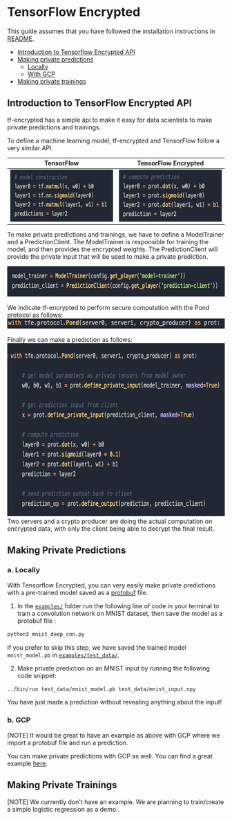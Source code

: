 # TensorFlow Encrypted

This guide assumes that you have followed the installation instructions in [README](https://github.com/mortendahl/tf-encrypted).

- [Introduction to Tensorflow Encrypted API](#introduction-to-tensorflow-encrypted-api)
- [Making private predictions](#make-private-prediction)
  - [Locally](#locally)
  - [With GCP](#with-gcp)
- [Making private trainings](#make-private-training)

## Introduction to TensorFlow Encrypted API

tf-encrypted has a simple api to make it easy for data scientists to make private predictions and trainings.


To define a machine learning model, tf-encrypted and TensorFlow follow a very similar API.

TensorFlow             |  TensorFlow Encrypted
:-------------------------:|:-------------------------:
<img src="images/tf_layers.png" width="400" height="120" />  |  <img src="images/tfe_layers.png" width="400" height="120" />

To make private predictions and trainings, we have to define a ModelTrainer and a PredictionClient. The ModelTrainer is responsible for training the model, and then provides the encrypted weights. The PredictionClient will provide the private input that will be used to make a private prediction.

<img src="images/modelTrainer_PredictionClient.png" width="700" height="70" />

We indicate tf-encrypted to perform secure computation with the Pond protocol as follows:
<img src="./images/pond.png" width="600" height="23" />

Finally we can make a prediction as follows:
<img src="./images/model.png" width="720" height="400" />
Two servers and a crypto producer are doing the actual computation on encrypted data, with only the client being able to decrypt the final result.




## Making Private Predictions
### a. Locally

With Tensorflow Encrypted, you can very easily make private predictions with a pre-trained model saved as a [protobuf](https://www.tensorflow.org/extend/tool_developers/) file.

1. In the [`examples/`](./examples/) folder run the following line of code in your terminal to train a convolution network on MNIST dataset, then save the model as a protobuf file :
```bash
python3 mnist_deep_cnn.py
```
If you prefer to skip this step, we have saved the trained model `mnist_model.pb` in [`examples/test_data/`](./examples/test_data/).

2. Make private prediction on an MNIST input by running the following code snippet:
```bash
../bin/run test_data/mnist_model.pb test_data/mnist_input.npy
```

You have just made a prediction without revealing anything about the input!

### b. GCP

[NOTE] It would be great to have an example as above with GCP where we import a protobuf file and run a prediction.

You can make private predictions with GCP as well. You can find a great example [here](https://github.com/mortendahl/tf-encrypted/tree/master/examples/mnist#remotely-on-gcp).

## Making Private Trainings

[NOTE] We currently don't have an example. We are planning to train/create a simple logistic regression as a demo..
